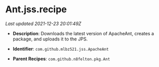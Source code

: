 # Ant.jss.recipe

_Last updated 2021-12-23 20:01:49Z_

- **Description**: Downloads the latest version of ApacheAnt, creates a package, and uploads it to the JPS.

- **Identifier**: `com.github.mlbz521.jss.ApacheAnt`

- **Parent Recipes**: `com.github.n8felton.pkg.Ant`
